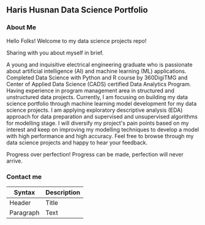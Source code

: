 ## Haris Husnan Data Science Portfolio

### About Me

Hello Folks! Welcome to my data science projects repo!

Sharing with you about myself in brief.

A young and inquisitive electrical engineering graduate who is passionate about artificial intelligence (AI) and machine learning (ML) applications. Completed Data Science with Python and R course by 360DigiTMG and Center of Applied Data Science (CADS) certified Data Analytics Program. Having experience in program management area in structured and unstructured data projects. Currently, I am focusing on building my data science portfolio through machine learning model development for my data science projects. I am applying exploratory descriptive analysis (EDA) approach for data preparation and supervised and unsupervised algorithms for modelling stage. I will diversify my project's pain points based on my interest and keep on improving my modelling techniques to develop a model with high performance and high accuracy. Feel free to browse through my data science projects and happy to hear your feedback.

Progress over perfection! Progress can be made, perfection will never arrive.

### Contact me

| Syntax | Description |
| ----------- | ----------- |
| Header | Title |
| Paragraph | Text |

